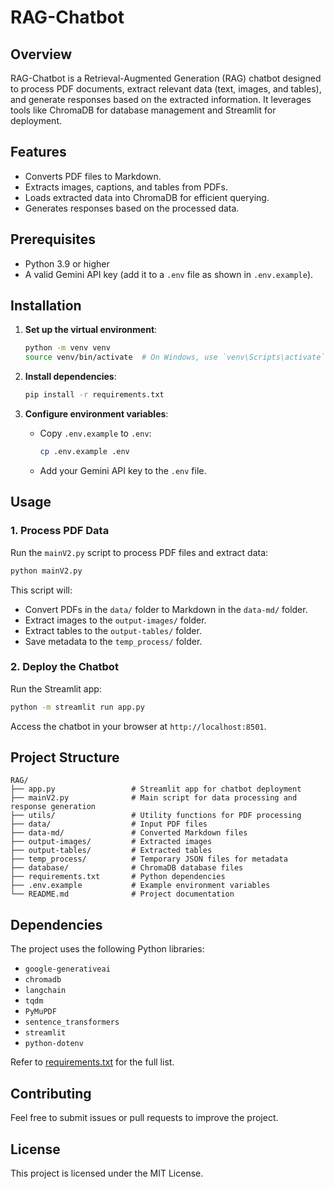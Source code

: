# RAG-Chatbot

## Overview
RAG-Chatbot is a Retrieval-Augmented Generation (RAG) chatbot designed to process PDF documents, extract relevant data (text, images, and tables), and generate responses based on the extracted information. It leverages tools like ChromaDB for database management and Streamlit for deployment.

## Features
- Converts PDF files to Markdown.
- Extracts images, captions, and tables from PDFs.
- Loads extracted data into ChromaDB for efficient querying.
- Generates responses based on the processed data.

## Prerequisites
- Python 3.9 or higher
- A valid Gemini API key (add it to a `.env` file as shown in `.env.example`).

## Installation

1. **Set up the virtual environment**:
   ```bash
   python -m venv venv
   source venv/bin/activate  # On Windows, use `venv\Scripts\activate`
   ```

2. **Install dependencies**:
   ```bash
   pip install -r requirements.txt
   ```

3. **Configure environment variables**:
   - Copy `.env.example` to `.env`:
     ```bash
     cp .env.example .env
     ```
   - Add your Gemini API key to the `.env` file.

## Usage

### 1. Process PDF Data
Run the `mainV2.py` script to process PDF files and extract data:
```bash
python mainV2.py
```
This script will:
- Convert PDFs in the `data/` folder to Markdown in the `data-md/` folder.
- Extract images to the `output-images/` folder.
- Extract tables to the `output-tables/` folder.
- Save metadata to the `temp_process/` folder.

### 2. Deploy the Chatbot
Run the Streamlit app:
```bash
python -m streamlit run app.py
```
Access the chatbot in your browser at `http://localhost:8501`.

## Project Structure
```
RAG/
├── app.py                 # Streamlit app for chatbot deployment
├── mainV2.py              # Main script for data processing and response generation
├── utils/                 # Utility functions for PDF processing
├── data/                  # Input PDF files
├── data-md/               # Converted Markdown files
├── output-images/         # Extracted images
├── output-tables/         # Extracted tables
├── temp_process/          # Temporary JSON files for metadata
├── database/              # ChromaDB database files
├── requirements.txt       # Python dependencies
├── .env.example           # Example environment variables
└── README.md              # Project documentation
```

## Dependencies
The project uses the following Python libraries:
- `google-generativeai`
- `chromadb`
- `langchain`
- `tqdm`
- `PyMuPDF`
- `sentence_transformers`
- `streamlit`
- `python-dotenv`

Refer to [requirements.txt](requirements.txt) for the full list.

## Contributing
Feel free to submit issues or pull requests to improve the project.

## License
This project is licensed under the MIT License.